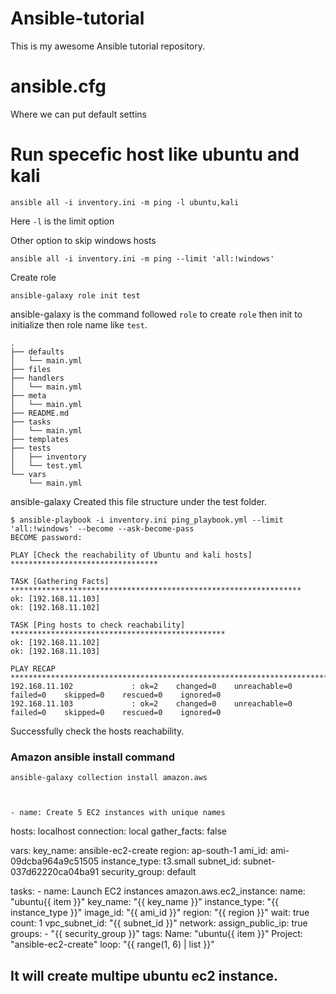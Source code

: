 # Ansible-tutorial

This is my awesome Ansible tutorial repository.

# ansible.cfg
Where we can put default settins

# Run specefic host like ubuntu and kali 

    ansible all -i inventory.ini -m ping -l ubuntu,kali
Here `-l` is the limit option

Other option to skip windows hosts

    ansible all -i inventory.ini -m ping --limit 'all:!windows'

Create role   

    ansible-galaxy role init test

ansible-galaxy is the command followed `role` to create `role` then init to initialize then role name like `test`.   

    .
    ├── defaults
    │   └── main.yml
    ├── files
    ├── handlers
    │   └── main.yml
    ├── meta
    │   └── main.yml
    ├── README.md
    ├── tasks
    │   └── main.yml
    ├── templates
    ├── tests
    │   ├── inventory
    │   └── test.yml
    └── vars
        └── main.yml


ansible-galaxy Created this file structure under the test folder.

    $ ansible-playbook -i inventory.ini ping_playbook.yml --limit 'all:!windows' --become --ask-become-pass
    BECOME password: 

    PLAY [Check the reachability of Ubuntu and kali hosts] *********************************

    TASK [Gathering Facts] *****************************************************************
    ok: [192.168.11.103]
    ok: [192.168.11.102]

    TASK [Ping hosts to check reachability] ************************************************
    ok: [192.168.11.102]
    ok: [192.168.11.103]

    PLAY RECAP *****************************************************************************
    192.168.11.102             : ok=2    changed=0    unreachable=0    failed=0    skipped=0    rescued=0    ignored=0   
    192.168.11.103             : ok=2    changed=0    unreachable=0    failed=0    skipped=0    rescued=0    ignored=0   

Successfully check the hosts reachability.

### Amazon ansible install command  
    ansible-galaxy collection install amazon.aws
    


    - name: Create 5 EC2 instances with unique names
  hosts: localhost
  connection: local
  gather_facts: false

  vars:
    key_name: ansible-ec2-create
    region: ap-south-1
    ami_id: ami-09dcba964a9c51505
    instance_type: t3.small
    subnet_id: subnet-037d62220ca04ba91
    security_group: default

  tasks:
    - name: Launch EC2 instances
      amazon.aws.ec2_instance:
        name: "ubuntu{{ item }}"
        key_name: "{{ key_name }}"
        instance_type: "{{ instance_type }}"
        image_id: "{{ ami_id }}"
        region: "{{ region }}"
        wait: true
        count: 1
        vpc_subnet_id: "{{ subnet_id }}"
        network:
          assign_public_ip: true
          groups:
            - "{{ security_group }}"
        tags:
          Name: "ubuntu{{ item }}"
          Project: "ansible-ec2-create"
      loop: "{{ range(1, 6) | list }}"

## It will create multipe ubuntu ec2 instance.









